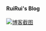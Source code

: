 #### RuiRui's Blog
[![博客截图](https://raw.githubusercontent.com/aruirui7/aruirui7.github.io/master/RuiRui's%20Blog.png)](http://ruirui.ml)
